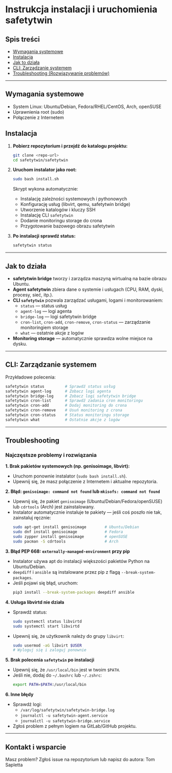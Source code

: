 # Instrukcja instalacji i uruchomienia safetytwin

## Spis treści
- [Wymagania systemowe](#wymagania-systemowe)
- [Instalacja](#instalacja)
- [Jak to działa](#jak-to-dziala)
- [CLI: Zarządzanie systemem](#cli-zarzadzanie-systemem)
- [Troubleshooting (Rozwiązywanie problemów)](#troubleshooting)

---

## Wymagania systemowe
- System Linux: Ubuntu/Debian, Fedora/RHEL/CentOS, Arch, openSUSE
- Uprawnienia root (sudo)
- Połączenie z Internetem

## Instalacja
1. **Pobierz repozytorium i przejdź do katalogu projektu:**
   ```bash
   git clone <repo-url>
   cd safetytwin/safetytwin
   ```
2. **Uruchom instalator jako root:**
   ```bash
   sudo bash install.sh
   ```
   Skrypt wykona automatycznie:
   - Instalację zależności systemowych i pythonowych
   - Konfigurację usług (libvirt, qemu, safetytwin bridge)
   - Utworzenie katalogów i kluczy SSH
   - Instalację CLI `safetytwin`
   - Dodanie monitoringu storage do crona
   - Przygotowanie bazowego obrazu safetytwin

3. **Po instalacji sprawdź status:**
   ```bash
   safetytwin status
   ```

---

## Jak to działa
- **safetytwin bridge** tworzy i zarządza maszyną wirtualną na bazie obrazu Ubuntu.
- **Agent safetytwin** zbiera dane o systemie i usługach (CPU, RAM, dyski, procesy, sieć, itp.).
- **CLI `safetytwin`** pozwala zarządzać usługami, logami i monitorowaniem:
  - `status` — status usług
  - `agent-log` — logi agenta
  - `bridge-log` — logi safetytwin bridge
  - `cron-list`, `cron-add`, `cron-remove`, `cron-status` — zarządzanie monitoringiem storage
  - `what` — ostatnie akcje z logów
- **Monitoring storage** — automatycznie sprawdza wolne miejsce na dysku.

---

## CLI: Zarządzanie systemem
Przykładowe polecenia:
```bash
safetytwin status         # Sprawdź status usług
safetytwin agent-log      # Zobacz logi agenta
safetytwin bridge-log     # Zobacz logi safetytwin bridge
safetytwin cron-list      # Sprawdź zadania cron monitoringu
safetytwin cron-add       # Dodaj monitoring do crona
safetytwin cron-remove    # Usuń monitoring z crona
safetytwin cron-status    # Status monitoringu storage
safetytwin what           # Ostatnie akcje z logów
```

---

## Troubleshooting

### Najczęstsze problemy i rozwiązania

**1. Brak pakietów systemowych (np. genisoimage, libvirt):**
- Uruchom ponownie instalator (`sudo bash install.sh`).
- Upewnij się, że masz połączenie z Internetem i aktualne repozytoria.

**2. Błąd: `genisoimage: command not found` lub `mkisofs: command not found`**
- Upewnij się, że pakiet `genisoimage` (Ubuntu/Debian/Fedora/openSUSE) lub `cdrtools` (Arch) jest zainstalowany.
- Instalator automatycznie instaluje te pakiety — jeśli coś poszło nie tak, zainstaluj ręcznie:
  ```bash
  sudo apt-get install genisoimage        # Ubuntu/Debian
  sudo dnf install genisoimage            # Fedora
  sudo zypper install genisoimage         # openSUSE
  sudo pacman -S cdrtools                 # Arch
  ```

**3. Błąd PEP 668: `externally-managed-environment` przy pip**
- Instalator używa apt do instalacji większości pakietów Python na Ubuntu/Debian.
- `deepdiff` i `ansible` są instalowane przez pip z flagą `--break-system-packages`.
- Jeśli pojawi się błąd, uruchom:
  ```bash
  pip3 install --break-system-packages deepdiff ansible
  ```

**4. Usługa libvirtd nie działa**
- Sprawdź status:
  ```bash
  sudo systemctl status libvirtd
  sudo systemctl start libvirtd
  ```
- Upewnij się, że użytkownik należy do grupy `libvirt`:
  ```bash
  sudo usermod -aG libvirt $USER
  # Wyloguj się i zaloguj ponownie
  ```

**5. Brak polecenia `safetytwin` po instalacji**
- Upewnij się, że `/usr/local/bin` jest w twoim `$PATH`.
- Jeśli nie, dodaj do `~/.bashrc` lub `~/.zshrc`:
  ```bash
  export PATH=$PATH:/usr/local/bin
  ```

**6. Inne błędy**
- Sprawdź logi:
  - `/var/log/safetytwin/safetytwin-bridge.log`
  - `journalctl -u safetytwin-agent.service`
  - `journalctl -u safetytwin-bridge.service`
- Zgłoś problem z pełnym logiem na GitLab/GitHub projektu.

---

## Kontakt i wsparcie
Masz problem? Zgłoś issue na repozytorium lub napisz do autora: Tom Sapletta
